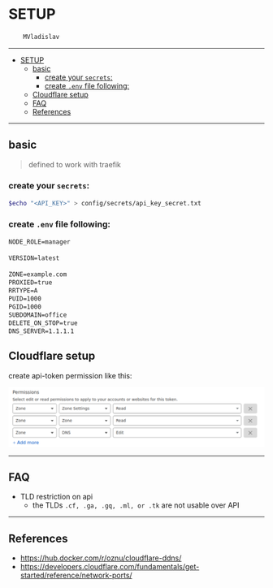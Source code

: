 # SETUP

```sh
    MVladislav
```

---

- [SETUP](#setup)
  - [basic](#basic)
    - [create your `secrets`:](#create-your-secrets)
    - [create `.env` file following:](#create-env-file-following)
  - [Cloudflare setup](#cloudflare-setup)
  - [FAQ](#faq)
  - [References](#references)

---

## basic

> defined to work with traefik

### create your `secrets`:

```sh
$echo "<API_KEY>" > config/secrets/api_key_secret.txt
```

### create `.env` file following:

```env
NODE_ROLE=manager

VERSION=latest

ZONE=example.com
PROXIED=true
RRTYPE=A
PUID=1000
PGID=1000
SUBDOMAIN=office
DELETE_ON_STOP=true
DNS_SERVER=1.1.1.1
```

## Cloudflare setup

create api-token permission like this:

![api-token permission](__docs/2022-11-22-17-23-31.png)

---

## FAQ

- TLD restriction on api
  - the TLDs `.cf, .ga, .gq, .ml, or .tk` are not usable over API

---

## References

- <https://hub.docker.com/r/oznu/cloudflare-ddns/>
- <https://developers.cloudflare.com/fundamentals/get-started/reference/network-ports/>
